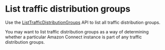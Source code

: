 # List traffic distribution groups<a name="list-traffic-distribution-groups"></a>

Use the [ListTrafficDistributionGroups](https://docs.aws.amazon.com/connect/latest/APIReference/API_ListTrafficDistributionGroups.html) API to list all traffic distribution groups\.

You may want to list traffic distribution groups as a way of determining whether a particular Amazon Connect instance is part of any traffic distribution groups\.